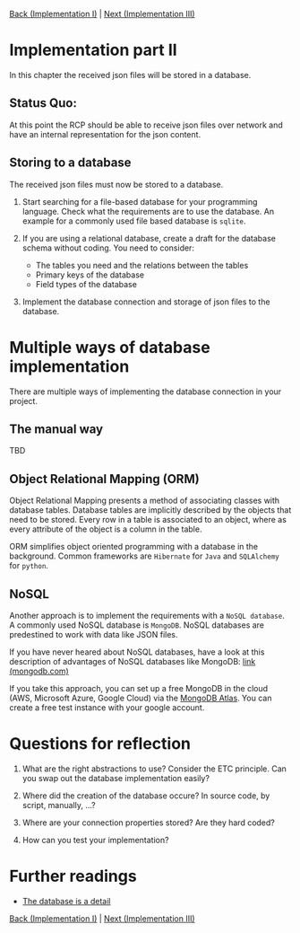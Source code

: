 [Back (Implementation I)](../impl_1/impl_1.md) | [Next (Implementation III)](../impl_3/impl_3.md)

# Implementation part II
In this chapter the received json files will be stored in a database. 

## Status Quo:
At this point the RCP should be able to receive json files over network and have an internal representation for the json content. 

## Storing to a database
The received json files must now be stored to a database. 

1) Start searching for a file-based database for your programming language. Check what the requirements are to use the database. An example for a commonly used file based database is `sqlite`.

2) If you are using a relational database, create a draft for the database schema without coding.
   You need to consider:

    - The tables you need and the relations between the tables
    - Primary keys of the database
    - Field types of the database

3) Implement the database connection and storage of json files to the database.

# Multiple ways of database implementation

There are multiple ways of implementing the database connection in your project. 

## The manual way

TBD

## Object Relational Mapping (ORM)
Object Relational Mapping presents a method of associating classes with database tables. Database tables are implicitly described by the objects that need to be stored. Every row in a table is associated to an object, where as every attribute of the object is a column in the table. 

ORM simplifies object oriented programming with a database in the background. Common frameworks are `Hibernate` for `Java` and `SQLAlchemy` for `python`. 

## NoSQL

Another approach is to implement the requirements with a `NoSQL database`. A commonly used NoSQL database is `MongoDB`. NoSQL databases are predestined to work with data like JSON files. 

If you have never heared about NoSQL databases, have a look at this description of advantages of NoSQL databases like MongoDB: [link (mongodb.com)](https://www.mongodb.com/advantages-of-mongodb)

If you take this approach, you can set up a free MongoDB in the cloud (AWS, Microsoft Azure, Google Cloud) via the [MongoDB Atlas](https://www.mongodb.com/atlas/database). You can create a free test instance with your google account. 

# Questions for reflection
1) What are the right abstractions to use? Consider the ETC principle. Can you swap out the database implementation easily?

2) Where did the creation of the database occure? In source code, by script, manually, ...?

3) Where are your connection properties stored? Are they hard coded?

4) How can you test your implementation? 

# Further readings

- [The database is a detail](../../material/database_detail.md)

[Back (Implementation I)](../impl_1/impl_1.md) | [Next (Implementation III)](../impl_3/impl_3.md)